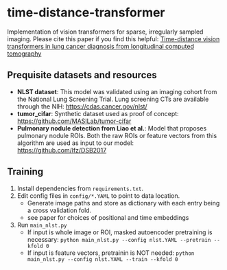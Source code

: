 # time-distance-transformer
Implementation of vision transformers for sparse, irregularly sampled imaging. Please cite this paper if you find this helpful:
[Time-distance vision transformers in lung cancer diagnosis from longitudinal computed tomography]()

## Prequisite datasets and resources
* **NLST dataset**: This model was validated using an imaging cohort from the National Lung Screening Trial. Lung screening CTs are available through the NIH: https://cdas.cancer.gov/nlst/
* **tumor_cifar**: Synthetic dataset used as proof of concept: https://github.com/MASILab/tumor-cifar
* **Pulmonary nodule detection from Liao et al.**: Model that proposes pulmonary nodule ROIs. Both the raw ROIs or feature vectors from this algorithm are used as input to our model: https://github.com/lfz/DSB2017

## Training
1. Install dependencies from `requirements.txt`.
2. Edit config files in `config/*.YAML` to point to data location.
    * Generate image paths and store as dictionary with each entry being a cross validation fold.
    * see paper for choices of positional and time embeddings
3. Run `main_nlst.py`
    * If input is whole image or ROI, masked autoencoder pretraining is necessary: `python main_nlst.py --config nlst.YAML --pretrain --kfold 0`
    * If input is feature vectors, pretrainin is NOT needed: `python main_nlst.py --config nlst.YAML --train --kfold 0`

